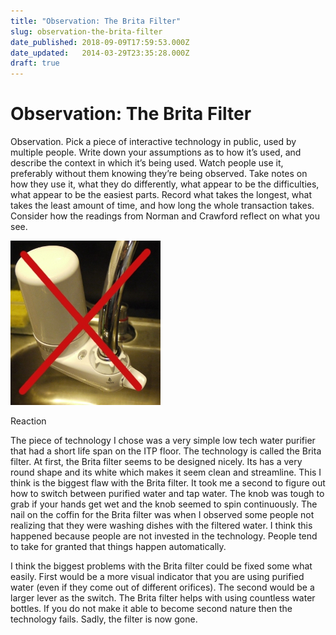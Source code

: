 ```yaml
---
title: "Observation: The Brita Filter"
slug: observation-the-brita-filter
date_published: 2018-09-09T17:59:53.000Z
date_updated:   2014-03-29T23:35:28.000Z
draft: true
---
```



# Observation: The Brita Filter


Observation. Pick a piece of interactive technology in public, used by multiple people. Write down your assumptions as to how it’s used, and describe the context in which it’s being used. Watch people use it, preferably without them knowing they’re being observed. Take notes on how they use it, what they do differently, what appear to be the difficulties, what appear to be the easiest parts. Record what takes the longest, what takes the least amount of time, and how long the whole transaction takes. Consider how the readings from Norman and Crawford reflect on what you see.

![filter](uploads/filter.jpg "filter")

Reaction

The piece of technology I chose was a very simple low tech water purifier that had a short life span on the ITP floor. The technology is called the Brita filter. At first, the Brita filter seems to be designed nicely. Its has a very round shape and its white which makes it seem clean and streamline. This I think is the biggest flaw with the Brita filter. It took me a second to figure out how to switch between purified water and tap water. The knob was tough to grab if your hands get wet and the knob seemed to spin continuously. The nail on the coffin for the Brita filter was when I observed some people not realizing that they were washing dishes with the filtered water. I think this happened because people are not invested in the technology. People tend to take for granted that things happen automatically.

I think the biggest problems with the Brita filter could be fixed some what easily. First would be a more visual indicator that you are using purified water (even if they come out of different orifices). The second would be a larger lever as the switch. The Brita filter helps with using countless water bottles. If you do not make it able to become second nature then the technology fails. Sadly, the filter is now gone.
